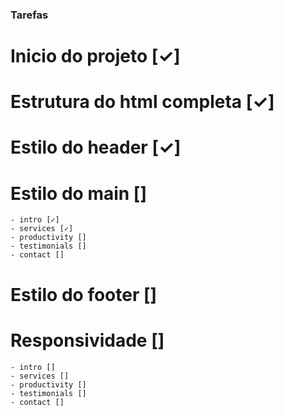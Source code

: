 ### Tarefas 

# Inicio do projeto [✓]
# Estrutura do html completa [✓]
# Estilo do header [✓]
# Estilo do main []
    - intro [✓]
    - services [✓]
    - productivity []
    - testimonials []
    - contact []
# Estilo do  footer []
# Responsividade []
    - intro []
    - services []
    - productivity []
    - testimonials []
    - contact []